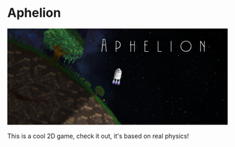 # Aphelion

![Banner](resources/screenshot.png)

This is a cool 2D game, check it out, it's based on real physics!
